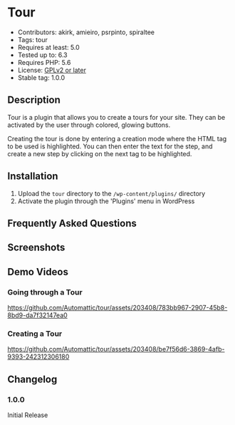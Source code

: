 # Tour

- Contributors: akirk, amieiro, psrpinto, spiraltee
- Tags: tour
- Requires at least: 5.0
- Tested up to: 6.3
- Requires PHP: 5.6
- License: [GPLv2 or later](http://www.gnu.org/licenses/gpl-2.0.html)
- Stable tag: 1.0.0

## Description

Tour is a plugin that allows you to create a tours for your site. They can be activated by the user through colored, glowing buttons.

Creating the tour is done by entering a creation mode where the HTML tag to be used is highlighted. You can then enter the text for the step, and create a new step by clicking on the next tag to be highlighted.

## Installation

1. Upload the `tour` directory to the `/wp-content/plugins/` directory
1. Activate the plugin through the 'Plugins' menu in WordPress

## Frequently Asked Questions


## Screenshots


## Demo Videos

### Going through a Tour



https://github.com/Automattic/tour/assets/203408/783bb967-2907-45b8-8bd9-da7f32147ea0



### Creating a Tour




https://github.com/Automattic/tour/assets/203408/be7f56d6-3869-4afb-9393-242312306180


## Changelog

### 1.0.0
Initial Release
